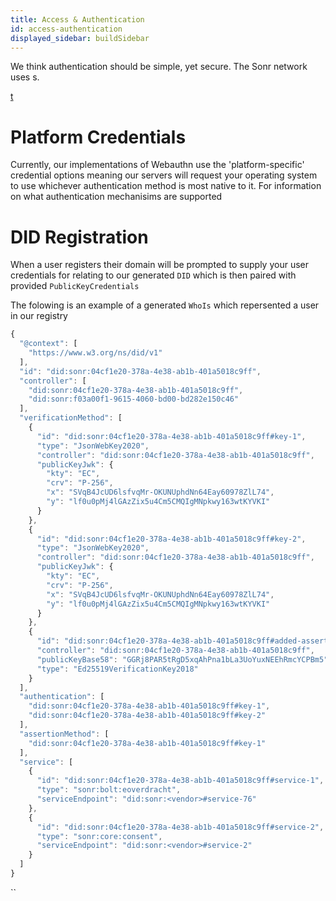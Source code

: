 ```yaml
---
title: Access & Authentication
id: access-authentication
displayed_sidebar: buildSidebar
---
```


We think authentication should be simple, yet secure. The Sonr network uses s.



[t]("https://www.figma.com/file/4BeBs2QYmytTN0RII1i4d8/Webauthn-flow?node-id=0%3A1")





# Platform Credentials

Currently, our implementations of Webauthn use the 'platform-specific' credential options meaning our servers will request your operating system to use whichever authentication method is most native to it. For information on what authentication mechanisims are supported





# DID Registration

When a user registers their domain will be prompted to supply your user credentials for relating to our generated `DID` which is then paired with provided `PublicKeyCredentials`

The folowing is an example of a generated `WhoIs` which repersented a user in our registry



```javascript
{
  "@context": [
    "https://www.w3.org/ns/did/v1"
  ],
  "id": "did:sonr:04cf1e20-378a-4e38-ab1b-401a5018c9ff",
  "controller": [
    "did:sonr:04cf1e20-378a-4e38-ab1b-401a5018c9ff",
    "did:sonr:f03a00f1-9615-4060-bd00-bd282e150c46"
  ],
  "verificationMethod": [
    {
      "id": "did:sonr:04cf1e20-378a-4e38-ab1b-401a5018c9ff#key-1",
      "type": "JsonWebKey2020",
      "controller": "did:sonr:04cf1e20-378a-4e38-ab1b-401a5018c9ff",
      "publicKeyJwk": {
        "kty": "EC",
        "crv": "P-256",
        "x": "SVqB4JcUD6lsfvqMr-OKUNUphdNn64Eay60978ZlL74",
        "y": "lf0u0pMj4lGAzZix5u4Cm5CMQIgMNpkwy163wtKYVKI"
      }
    },
    {
      "id": "did:sonr:04cf1e20-378a-4e38-ab1b-401a5018c9ff#key-2",
      "type": "JsonWebKey2020",
      "controller": "did:sonr:04cf1e20-378a-4e38-ab1b-401a5018c9ff",
      "publicKeyJwk": {
        "kty": "EC",
        "crv": "P-256",
        "x": "SVqB4JcUD6lsfvqMr-OKUNUphdNn64Eay60978ZlL74",
        "y": "lf0u0pMj4lGAzZix5u4Cm5CMQIgMNpkwy163wtKYVKI"
      }
    },
    {
      "id": "did:sonr:04cf1e20-378a-4e38-ab1b-401a5018c9ff#added-assertion-method-1",
      "controller": "did:sonr:04cf1e20-378a-4e38-ab1b-401a5018c9ff",
      "publicKeyBase58": "GGRj8PAR5tRgD5xqAhPna1bLa3UoYuxNEEhRmcYCPBm5",
      "type": "Ed25519VerificationKey2018"
    }
  ],
  "authentication": [
    "did:sonr:04cf1e20-378a-4e38-ab1b-401a5018c9ff#key-1",
    "did:sonr:04cf1e20-378a-4e38-ab1b-401a5018c9ff#key-2"
  ],
  "assertionMethod": [
    "did:sonr:04cf1e20-378a-4e38-ab1b-401a5018c9ff#key-1"
  ],
  "service": [
    {
      "id": "did:sonr:04cf1e20-378a-4e38-ab1b-401a5018c9ff#service-1",
      "type": "sonr:bolt:eoverdracht",
      "serviceEndpoint": "did:sonr:<vendor>#service-76"
    },
    {
      "id": "did:sonr:04cf1e20-378a-4e38-ab1b-401a5018c9ff#service-2",
      "type": "sonr:core:consent",
      "serviceEndpoint": "did:sonr:<vendor>#service-2"
    }
  ]
}
```



``
